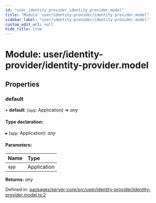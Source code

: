 ```yaml
---
id: "user_identity_provider_identity_provider_model"
title: "Module: user/identity-provider/identity-provider.model"
sidebar_label: "user/identity-provider/identity-provider.model"
custom_edit_url: null
hide_title: true
---
```


# Module: user/identity-provider/identity-provider.model

## Properties

### default

• **default**: (`app`: Application) => *any*

#### Type declaration:

▸ (`app`: Application): *any*

#### Parameters:

| Name | Type |
| :------ | :------ |
| `app` | Application |

**Returns:** *any*

Defined in: [packages/server-core/src/user/identity-provider/identity-provider.model.ts:2](https://github.com/xr3ngine/xr3ngine/blob/2d83606b6/packages/server-core/src/user/identity-provider/identity-provider.model.ts#L2)
